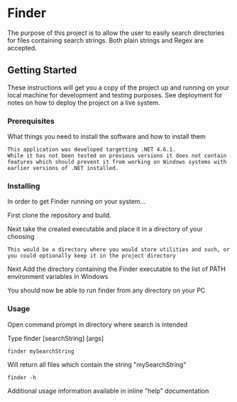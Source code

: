# Finder

The purpose of this project is to allow the user to easily search directories for files containing search strings. Both plain strings and Regex are accepted.

## Getting Started

These instructions will get you a copy of the project up and running on your local machine for development and testing purposes. See deployment for notes on how to deploy the project on a live system.

### Prerequisites

What things you need to install the software and how to install them

```
This application was developed targetting .NET 4.6.1. 
While it has not been tested on previous versions it does not contain features which should prevent it from working on Windows systems with earlier versions of .NET installed. 
```

### Installing

In order to get Finder running on your system...

First clone the repository and build.

Next take the created executable and place it in a directory of your choosing

```
This would be a directory where you would store utilities and such, or you could optionally keep it in the project directory
```

Next Add the directory containing the Finder executable to the list of PATH environment variables in Windows

You should now be able to run finder from any directory on your PC

### Usage

Open command prompt in directory where search is intended

Type finder [searchString] [args]

```
finder mySearchString
```
Will return all files which contain the string "mySearchString"

```
finder -h
```
Additional usage information available in inline "help" documentation